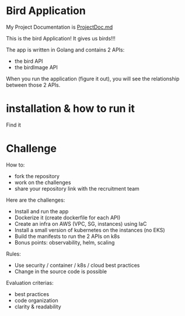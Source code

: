 # Bird Application

My Project Documentation is [ProjectDoc.md](./ProjectDoc.md)

This is the bird Application! It gives us birds!!!

The app is written in Golang and contains 2 APIs:
- the bird API
- the birdImage API

When you run the application (figure it out), you will see the relationship between those 2 APIs.

# installation & how to run it

Find it

# Challenge

How to:
- fork the repository
- work on the challenges
- share your repository link with the recruitment team

Here are the challenges:
- Install and run the app
- Dockerize it (create dockerfile for each API)
- Create an infra on AWS (VPC, SG, instances) using IaC
- Install a small version of kubernetes on the instances (no EKS)
- Build the manifests to run the 2 APIs on k8s 
- Bonus points: observability, helm, scaling

Rules:
- Use security / container / k8s / cloud best practices
- Change in the source code is possible

Evaluation criterias:
- best practices
- code organization
- clarity & readability